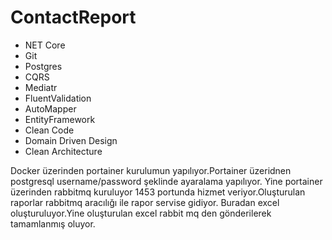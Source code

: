 # ContactReport

* NET Core
* Git
* Postgres
* CQRS
* Mediatr
* FluentValidation
* AutoMapper
* EntityFramework
* Clean Code
* Domain Driven Design
* Clean Architecture

Docker üzerinden portainer kurulumun yapılıyor.Portainer üzeridnen postgresql username/password şeklinde ayaralama yapılıyor.
Yine portainer üzerinden rabbitmq kuruluyor 1453 portunda hizmet veriyor.Oluşturulan raporlar rabbitmq aracılığı ile rapor servise gidiyor.
Buradan excel oluşturuluyor.Yine oluşturulan excel rabbit mq den gönderilerek tamamlanmış oluyor.
